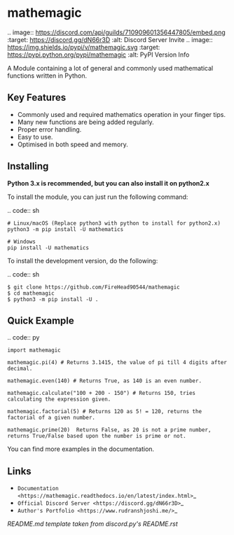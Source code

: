 mathemagic
==========

.. image:: https://discord.com/api/guilds/710909601356447805/embed.png
   :target: https://discord.gg/dN66r3D
   :alt: Discord Server Invite
.. image:: https://img.shields.io/pypi/v/mathemagic.svg
   :target: https://pypi.python.org/pypi/mathemagic
   :alt: PyPI Version Info

A Module containing a lot of general and commonly used mathematical functions written in Python.

Key Features
-------------

- Commonly used and required mathematics operation in your finger tips.
- Many new functions are being added regularly.
- Proper error handling.
- Easy to use.
- Optimised in both speed and memory.

Installing
----------

**Python 3.x is recommended, but you can also install it on python2.x**

To install the module, you can just run the following command:

.. code:: sh

    # Linux/macOS (Replace python3 with python to install for python2.x)
    python3 -m pip install -U mathematics

    # Windows
    pip install -U mathematics


To install the development version, do the following:

.. code:: sh

    $ git clone https://github.com/FireHead90544/mathemagic
    $ cd mathemagic
    $ python3 -m pip install -U .


Quick Example
--------------

.. code:: py

    import mathemagic

    mathemagic.pi(4) # Returns 3.1415, the value of pi till 4 digits after decimal.

    mathemagic.even(140) # Returns True, as 140 is an even number.

    mathemagic.calculate("100 + 200 - 150") # Returns 150, tries calculating the expression given.

    mathemagic.factorial(5) # Returns 120 as 5! = 120, returns the factorial of a given number.

    mathemagic.prime(20)  Returns False, as 20 is not a prime number, returns True/False based upon the number is prime or not.


You can find more examples in the documentation.

Links
------

- `Documentation <https://mathemagic.readthedocs.io/en/latest/index.html>`_
- `Official Discord Server <https://discord.gg/dN66r3D>`_
- `Author's Portfolio <https://www.rudranshjoshi.me/>`_

*README.md template taken from discord.py's README.rst*